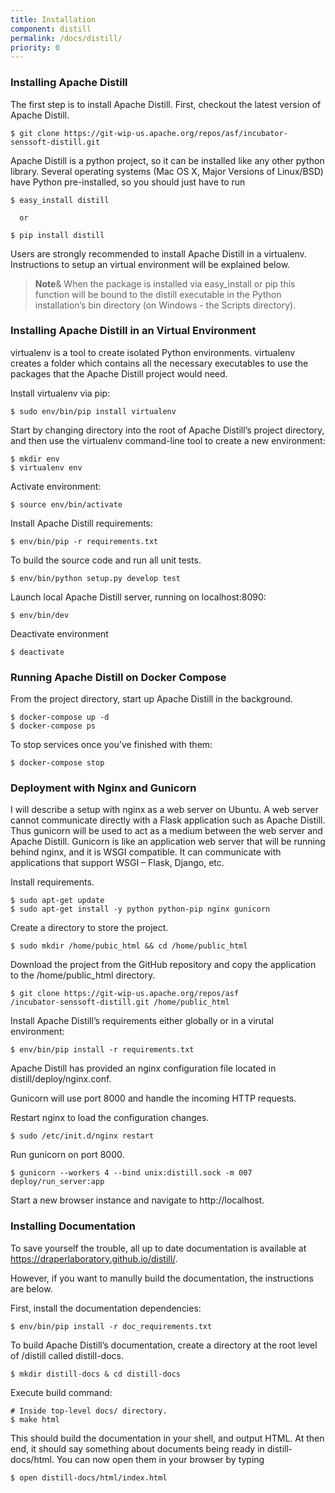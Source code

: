 ```yaml
---
title: Installation
component: distill
permalink: /docs/distill/
priority: 0
---
```


### Installing Apache Distill

The first step is to install Apache Distill. First, checkout the latest version of Apache Distill.

  ```shell
  $ git clone https://git-wip-us.apache.org/repos/asf/incubator-senssoft-distill.git
  ```

Apache Distill is a python project, so it can be installed like any other python library. Several operating systems (Mac OS X, Major Versions of Linux/BSD) have Python pre-installed, so you should just have to run

  ```shell
  $ easy_install distill
  ```

      or

  ```shell
  $ pip install distill
  ```

Users are strongly recommended to install Apache Distill in a virtualenv. Instructions to setup an virtual environment will be explained below.

> **Note**&
When the package is installed via easy_install or pip this function will be bound to the distill executable in the Python installation’s bin directory (on Windows - the Scripts directory).

### Installing Apache Distill in an Virtual Environment

virtualenv is a tool to create isolated Python environments. virtualenv creates a folder which contains all the necessary executables to use the packages that the Apache Distill project would need.

Install virtualenv via pip:

  ```shell
  $ sudo env/bin/pip install virtualenv
  ```

Start by changing directory into the root of Apache Distill’s project directory, and then use the virtualenv command-line tool to create a new environment:

  ```shell
  $ mkdir env
  $ virtualenv env
  ```

Activate environment:

  ```shell
  $ source env/bin/activate
  ```

Install Apache Distill requirements:

  ```shell
  $ env/bin/pip -r requirements.txt
  ```

To build the source code and run all unit tests.

  ```shell
  $ env/bin/python setup.py develop test
  ```

Launch local Apache Distill server, running on localhost:8090:

  ```shell
  $ env/bin/dev
  ```

Deactivate environment

  ```shell
  $ deactivate
  ```

### Running Apache Distill on Docker Compose
From the project directory, start up Apache Distill in the background.

  ```shell
  $ docker-compose up -d
  $ docker-compose ps
  ```

To stop services once you’ve finished with them:

  ```shell
  $ docker-compose stop
  ```

### Deployment with Nginx and Gunicorn

I will describe a setup with nginx as a web server on Ubuntu. A web server cannot communicate directly with a Flask application such as Apache Distill. Thus gunicorn will be used to act as a medium between the web server and Apache Distill. Gunicorn is like an application web server that will be running behind nginx, and it is WSGI compatible. It can communicate with applications that support WSGI – Flask, Django, etc.

Install requirements.

  ```shell
  $ sudo apt-get update
  $ sudo apt-get install -y python python-pip nginx gunicorn
  ```

Create a directory to store the project.

  ```shell
  $ sudo mkdir /home/pubic_html && cd /home/public_html
  ```

Download the project from the GitHub repository and copy the application to the /home/public_html directory.

  ```shell
  $ git clone https://git-wip-us.apache.org/repos/asf
  /incubator-senssoft-distill.git /home/public_html
  ```

Install Apache Distill’s requirements either globally or in a virutal environment:

  ```shell
  $ env/bin/pip install -r requirements.txt
  ```

Apache Distill has provided an nginx configuration file located in distill/deploy/nginx.conf.

Gunicorn will use port 8000 and handle the incoming HTTP requests.

Restart nginx to load the configuration changes.

  ```shell
  $ sudo /etc/init.d/nginx restart
  ```

Run gunicorn on port 8000.

  ```shell
  $ gunicorn --workers 4 --bind unix:distill.sock -m 007 deploy/run_server:app
  ```

Start a new browser instance and navigate to http://localhost.

### Installing Documentation

To save yourself the trouble, all up to date documentation is available at https://draperlaboratory.github.io/distill/.

However, if you want to manully build the documentation, the instructions are below.

First, install the documentation dependencies:

  ```shell
  $ env/bin/pip install -r doc_requirements.txt
  ```

To build Apache Distill’s documentation, create a directory at the root level of /distill called distill-docs.

  ```shell
  $ mkdir distill-docs & cd distill-docs
  ```

Execute build command:

  ```shell
  # Inside top-level docs/ directory.
  $ make html
  ```

This should build the documentation in your shell, and output HTML. At then end, it should say something about documents being ready in distill-docs/html. You can now open them in your browser by typing

  ```shell
  $ open distill-docs/html/index.html
  ```
